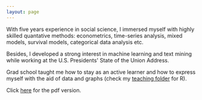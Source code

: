 ```yaml
---
layout: page
---
```


With five years experience in social science, I immersed myself with highly skilled quantative methods: econometrics, time-series analysis, mixed models, survival models, categorical data analysis etc.

Besides, I developed a strong interest in machine learning and text mining while working at the U.S. Presidents' State of the Union Address. 

Grad school taught me how to stay as an active learner and how to express myself with the aid of data and graphs (check my [teaching folder](https://github.com/haowang666/POS603-Lab) for R).


Click [here](/resume/Hao-cv.pdf) for the pdf version.

